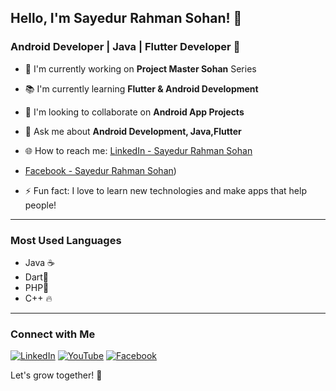 ## Hello, I'm Sayedur Rahman Sohan! 👋

### Android Developer | Java | Flutter Developer 🚀

- 🔭 I'm currently working on **Project Master Sohan** Series
- 📚 I'm currently learning **Flutter & Android Development**
- 🤝 I'm looking to collaborate on **Android App Projects**
- 💬 Ask me about **Android Development, Java,Flutter**
- 🌐 How to reach me: [LinkedIn - Sayedur Rahman Sohan](https://www.linkedin.com/in/sohan-cse/)
- [Facebook - Sayedur Rahman Sohan](https://www.facebook.com/sayedur.rahman.sohan.2024))

- ⚡ Fun fact: I love to learn new technologies and make apps that help people!

---

### Most Used Languages

- Java ☕
- Dart🛒
- PHP🏁
- C++ 🔥
---

### Connect with Me

[![LinkedIn](https://img.shields.io/badge/-LinkedIn-blue?style=flat&logo=Linkedin&logoColor=white)](https://www.linkedin.com/in/sayedur-rahman-sohan) [![YouTube](https://img.shields.io/badge/-YouTube-red?style=flat&logo=YouTube&logoColor=white)](https://www.youtube.com/@ComputerConcept-t8x) [![Facebook](https://img.shields.io/badge/-Facebook-blue?style=flat&logo=Facebook&logoColor=white)](https://www.facebook.com/sayedur.rahman.sohan.2024)


Let's grow together! 🚀
